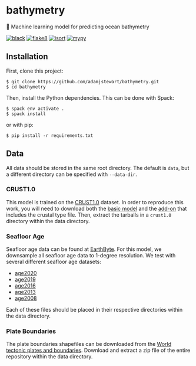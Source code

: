 # bathymetry
:ocean: Machine learning model for predicting ocean bathymetry

[![black](https://github.com/adamjstewart/bathymetry/actions/workflows/black.yaml/badge.svg)](https://github.com/adamjstewart/bathymetry/actions/workflows/black.yaml)
[![flake8](https://github.com/adamjstewart/bathymetry/actions/workflows/flake8.yaml/badge.svg)](https://github.com/adamjstewart/bathymetry/actions/workflows/flake8.yaml)
[![isort](https://github.com/adamjstewart/bathymetry/actions/workflows/isort.yaml/badge.svg)](https://github.com/adamjstewart/bathymetry/actions/workflows/isort.yaml)
[![mypy](https://github.com/adamjstewart/bathymetry/actions/workflows/mypy.yaml/badge.svg)](https://github.com/adamjstewart/bathymetry/actions/workflows/mypy.yaml)

## Installation

First, clone this project:
```console
$ git clone https://github.com/adamjstewart/bathymetry.git
$ cd bathymetry
```
Then, install the Python dependencies. This can be done with Spack:
```console
$ spack env activate .
$ spack install
```
or with pip:
```console
$ pip install -r requirements.txt
```

## Data

All data should be stored in the same root directory. The default is `data`, but a different directory can be specified with `--data-dir`.

### CRUST1.0

This model is trained on the [CRUST1.0](https://igppweb.ucsd.edu/~gabi/crust1.html) dataset. In order to reproduce this work, you will need to download both the [basic model](http://igppweb.ucsd.edu/~gabi/crust1/crust1.0.tar.gz) and the [add-on](http://igppweb.ucsd.edu/~gabi/crust1/crust1.0-addon.tar.gz) that includes the crustal type file. Then, extract the tarballs in a `crust1.0` directory within the data directory.

### Seafloor Age

Seafloor age data can be found at [EarthByte](https://www.earthbyte.org/category/resources/data-models/seafloor-age/). For this model, we downsample all seafloor age data to 1-degree resolution. We test with several different seafloor age datasets:

* [age2020](https://www.earthbyte.org/webdav/ftp/earthbyte/agegrid/2020/Grids/age.2020.1.GTS2012.6m.nc)
* [age2019](https://www.earthbyte.org/webdav/ftp/Data_Collections/Muller_etal_2019_Tectonics/Muller_etal_2019_Agegrids/Muller_etal_2019_Tectonics_v2.0_PresentDay_AgeGrid.nc)
* [age2016](https://www.earthbyte.org/webdav/ftp/Data_Collections/Muller_etal_2016_AREPS/Muller_etal_2016_AREPS_Agegrids/Muller_etal_2016_AREPS_Agegrids_v1.17/Muller_etal_2016_AREPS_v1.17_PresentDay_AgeGrid.nc)
* [age2013](https://www.earthbyte.org/webdav/ftp/papers/Muller_etal_OceanChemistry/Grids/agegrid_0.nc)
* [age2008](https://www.earthbyte.org/webdav/ftp/Data_Collections/Muller_etal_2008_G3/Seafloor_ages/age.3.6.unscaled.nc)

Each of these files should be placed in their respective directories within the data directory.

### Plate Boundaries

The plate boundaries shapefiles can be downloaded from the [World tectonic plates and boundaries](https://github.com/fraxen/tectonicplates). Download and extract a zip file of the entire repository within the data directory.
